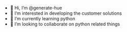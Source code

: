 - 👋 Hi, I’m @generate-hue
- 👀 I’m interested in developing the customer solutions
- 🌱 I’m currently learning python
- 💞️ I’m looking to collaborate on python related things


<!---
generate-hue/generate-hue is a ✨ special ✨ repository because its `README.md` (this file) appears on your GitHub profile.
You can click the Preview link to take a look at your changes.
--->
